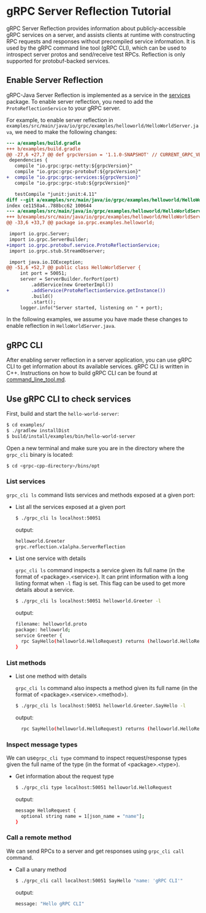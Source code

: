 # gRPC Server Reflection Tutorial

gRPC Server Reflection provides information about publicly-accessible gRPC
services on a server, and assists clients at runtime with constructing RPC
requests and responses without precompiled service information. It is used by
the gRPC command line tool (gRPC CLI), which can be used to introspect server
protos and send/receive test RPCs. Reflection is only supported for
protobuf-backed services.

## Enable Server Reflection

gRPC-Java Server Reflection is implemented as a service in the
[services](https://github.com/grpc/grpc-java/tree/master/services) package. To
enable server reflection, you need to add the `ProtoReflectionService` to your
gRPC server.

For example, to enable server reflection in
`examples/src/main/java/io/grpc/examples/helloworld/HelloWorldServer.java`, we
need to make the following changes:

```diff
--- a/examples/build.gradle
+++ b/examples/build.gradle
@@ -27,6 +27,7 @@ def grpcVersion = '1.1.0-SNAPSHOT' // CURRENT_GRPC_VERSION
 dependencies {
   compile "io.grpc:grpc-netty:${grpcVersion}"
   compile "io.grpc:grpc-protobuf:${grpcVersion}"
+  compile "io.grpc:grpc-services:${grpcVersion}"
   compile "io.grpc:grpc-stub:${grpcVersion}"

   testCompile "junit:junit:4.11"
diff --git a/examples/src/main/java/io/grpc/examples/helloworld/HelloWorldServer.java b/examples/src/main/java/io/grpc/examples/helloworld/HelloWorldServer.java
index ce1158a4..788bcc62 100644
--- a/examples/src/main/java/io/grpc/examples/helloworld/HelloWorldServer.java
+++ b/examples/src/main/java/io/grpc/examples/helloworld/HelloWorldServer.java
@@ -33,6 +33,7 @@ package io.grpc.examples.helloworld;

 import io.grpc.Server;
 import io.grpc.ServerBuilder;
+import io.grpc.protobuf.service.ProtoReflectionService;
 import io.grpc.stub.StreamObserver;

 import java.io.IOException;
@@ -51,6 +52,7 @@ public class HelloWorldServer {
     int port = 50051;
     server = ServerBuilder.forPort(port)
         .addService(new GreeterImpl())
+        .addService(ProtoReflectionService.getInstance())
         .build()
         .start();
     logger.info("Server started, listening on " + port);
```

In the following examples, we assume you have made these changes to
enable reflection in `HelloWorldServer.java`.

## gRPC CLI

After enabling server reflection in a server application, you can use gRPC
CLI to get information about its available services. gRPC CLI is written
in C++. Instructions on how to build gRPC CLI can be found at
[command_line_tool.md](https://github.com/grpc/grpc/blob/master/doc/command_line_tool.md).

## Use gRPC CLI to check services

First, build and start the `hello-world-server`:

```sh
$ cd examples/
$ ./gradlew installDist
$ build/install/examples/bin/hello-world-server
```

Open a new terminal and make sure you are in the directory where the `grpc_cli`
binary is located:

```sh
$ cd <grpc-cpp-directory>/bins/opt
```

### List services

`grpc_cli ls` command lists services and methods exposed at a given port:

- List all the services exposed at a given port

  ```sh
  $ ./grpc_cli ls localhost:50051
  ```

  output:
  ```sh
  helloworld.Greeter
  grpc.reflection.v1alpha.ServerReflection
  ```

- List one service with details

  `grpc_cli ls` command inspects a service given its full name (in the format of
  \<package\>.\<service\>). It can print information with a long listing format
  when `-l` flag is set. This flag can be used to get more details about a
  service.

  ```sh
  $ ./grpc_cli ls localhost:50051 helloworld.Greeter -l
  ```

  output:
  ```sh
  filename: helloworld.proto
  package: helloworld;
  service Greeter {
    rpc SayHello(helloworld.HelloRequest) returns (helloworld.HelloReply) {}
  }

  ```

### List methods

- List one method with details

  `grpc_cli ls` command also inspects a method given its full name (in the
  format of \<package\>.\<service\>.\<method\>).

  ```sh
  $ ./grpc_cli ls localhost:50051 helloworld.Greeter.SayHello -l
  ```

  output:
  ```sh
    rpc SayHello(helloworld.HelloRequest) returns (helloworld.HelloReply) {}
  ```

### Inspect message types

We can use`grpc_cli type` command to inspect request/response types given the
full name of the type (in the format of \<package\>.\<type\>).

- Get information about the request type

  ```sh
  $ ./grpc_cli type localhost:50051 helloworld.HelloRequest
  ```

  output:
  ```sh
  message HelloRequest {
    optional string name = 1[json_name = "name"];
  }
  ```

### Call a remote method

We can send RPCs to a server and get responses using `grpc_cli call` command.

- Call a unary method

  ```sh
  $ ./grpc_cli call localhost:50051 SayHello "name: 'gRPC CLI'"
  ```

  output:
  ```sh
  message: "Hello gRPC CLI"
  ```
